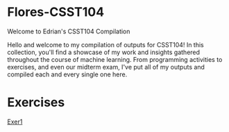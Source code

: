 # Flores-CSST104
Welcome to Edrian's CSST104 Compilation

Hello and welcome to my compilation of outputs for CSST104!
In this collection, you'll find a showcase of my work and insights gathered throughout the course of machine learning. 
From programming activities to exercises, and even our midterm exam,
I've put all of my outputs and compiled each and every single one here. 


# Exercises
<a href="URL">Exer1 </a>
